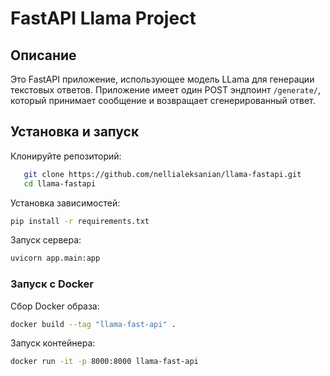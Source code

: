 # FastAPI Llama Project

## Описание

Это FastAPI приложение, использующее модель LLama для генерации текстовых ответов. Приложение имеет один POST эндпоинт `/generate/`, который принимает сообщение и возвращает сгенерированный ответ.


## Установка и запуск

Клонируйте репозиторий:
```sh
   git clone https://github.com/nellialeksanian/llama-fastapi.git
   cd llama-fastapi
```

Установка зависимостей:
```sh
pip install -r requirements.txt
```
Запуск сервера:
```sh
uvicorn app.main:app
```
### Запуск с Docker

Сбор Docker образа:
```sh
docker build --tag "llama-fast-api" .
```
Запуск контейнера:
```sh
docker run -it -p 8000:8000 llama-fast-api 
```


